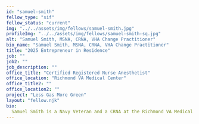 ```yaml
---
id: "samuel-smith"
fellow_type: "sif"
fellow_status: "current"
img: "../../assets/img/fellows/samuel-smith.jpg"
profileImg: "../../assets/img/fellows/samuel-smith-sq.jpg"
alt: "Samuel Smith, MSNA, CRNA, VHA Change Practitioner"
bio_name: "Samuel Smith, MSNA, CRNA, VHA Change Practitioner"
title: "2025 Entrepreneur in Residence"
job: ""
job2: ""
job_description: ""
office_title: "Certified Registered Nurse Anesthetist"
office_location: "Richmond VA Medical Center"
office_title2: ""
office_location2: ""
project: "Less Gas More Green"
layout: "fellow.njk"
bio:
  Samuel Smith is a Navy Veteran and a CRNA at the Richmond VA Medical Center. Sam has been an anesthesia provider for almost 20 years. Sam oversaw the Liver Transplant Anesthesia Team at Virginia Commonwealth University for 13 years. Sam has been heavily involved in committees, leadership positions, and presentations to the Richmond VA's Anesthesia Department and other departments system wide. Sam considers himself a work in progress, always striving to improve and do better. He is constantly seeking ways to innovate and move his department forward. He is a member and participant in the National Center for Patient Safety's collaborative effort with National Anesthesia Program to bring awareness to safety events nationwide through quarterly presentations to anesthesia leadership nationwide. Colleagues might describe him as kind, thoughtful, a novel thinker, and a capable self-starter. Smith recently completed a Seed Investee year in FY23 and Spread Investee Project in FY24 for iNET, where he honed his innovation skills and promoted his thought-leader abilities promoting his innovative approach to lowering greenhouse gas formation from anesthesia gases. This project led Smith to receive his Lean Yellow Belt and Change Management Practitioner certification.
---
```

